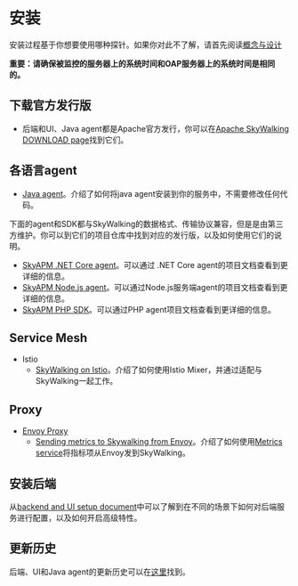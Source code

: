 # 安装
安装过程基于你想要使用哪种探针。如果你对此不了解，请首先阅读[概念与设计](../concepts-and-designs/README.md)


**重要：请确保被监控的服务器上的系统时间和OAP服务器上的系统时间是相同的。**


## 下载官方发行版
- 后端和UI、Java agent都是Apache官方发行，你可以在[Apache SkyWalking DOWNLOAD page](http://skywalking.apache.org/downloads/)找到它们。

## 各语言agent

- [Java agent](service-agent/java-agent/README.md)。介绍了如何将java agent安装到你的服务中，不需要修改任何代码。

下面的agent和SDK都与SkyWalking的数据格式、传输协议兼容，但是是由第三方维护。你可以到它们的项目仓库中找到对应的发行版，以及如何使用它们的说明。
- [SkyAPM .NET Core agent](https://github.com/SkyAPM/SkyAPM-dotnet)。可以通过 .NET Core agent的项目文档查看到更详细的信息。
- [SkyAPM Node.js agent](https://github.com/SkyAPM/SkyAPM-nodejs)。可以通过Node.js服务端agent的项目文档查看到更详细的信息。
- [SkyAPM PHP SDK](https://github.com/SkyAPM/SkyAPM-php-sdk)。可以通过PHP agent项目文档查看到更详细的信息。

## Service Mesh
  - Istio
    - [SkyWalking on Istio](istio/README.md)。介绍了如何使用Istio Mixer，并通过适配与SkyWalking一起工作。

## Proxy
  - [Envoy Proxy](https://www.envoyproxy.io/)
    - [Sending metrics to Skywalking from Envoy](envoy/README.md)。介绍了如何使用[Metrics service](https://www.envoyproxy.io/docs/envoy/latest/api-v2/config/metrics/v2/metrics_service.proto.html)将指标项从Envoy发到SkyWalking。

## 安装后端
从[backend and UI setup document](backend/backend-ui-setup.md)中可以了解到在不同的场景下如何对后端服务进行配置，以及如何开启高级特性。

## 更新历史
后端、UI和Java agent的更新历史可以在[这里](../../../CHANGES.md)找到。